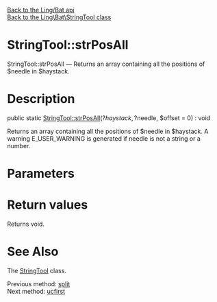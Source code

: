 [Back to the Ling/Bat api](https://github.com/lingtalfi/Bat/blob/master/doc/api/Ling/Bat.md)<br>
[Back to the Ling\Bat\StringTool class](https://github.com/lingtalfi/Bat/blob/master/doc/api/Ling/Bat/StringTool.md)


StringTool::strPosAll
================



StringTool::strPosAll — Returns an array containing all the positions of $needle in $haystack.




Description
================


public static [StringTool::strPosAll](https://github.com/lingtalfi/Bat/blob/master/doc/api/Ling/Bat/StringTool/strPosAll.md)(?$haystack, ?$needle, $offset = 0) : void




Returns an array containing all the positions of $needle in $haystack.
A warning E_USER_WARNING is generated if needle is not a string or a number.




Parameters
================



Return values
================

Returns void.








See Also
================

The [StringTool](https://github.com/lingtalfi/Bat/blob/master/doc/api/Ling/Bat/StringTool.md) class.

Previous method: [split](https://github.com/lingtalfi/Bat/blob/master/doc/api/Ling/Bat/StringTool/split.md)<br>Next method: [ucfirst](https://github.com/lingtalfi/Bat/blob/master/doc/api/Ling/Bat/StringTool/ucfirst.md)<br>

